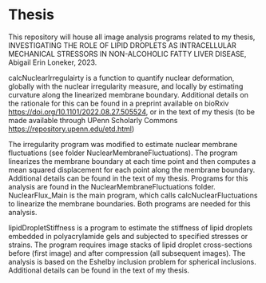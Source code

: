 # Thesis
This repository will house all image analysis programs related to my thesis, INVESTIGATING THE ROLE OF LIPID DROPLETS AS INTRACELLULAR MECHANICAL STRESSORS IN NON-ALCOHOLIC FATTY LIVER DISEASE, Abigail Erin Loneker, 2023. 


calcNuclearIrregulairty is a function to quantify nuclear deformation, globally with the nuclear irregularity measure, and locally by estimating curvature along the linearized membrane boundary. Additional details on the rationale for this can be found in a preprint available on bioRxiv https://doi.org/10.1101/2022.08.27.505524, or in the text of my thesis (to be made available through UPenn Scholarly Commons https://repository.upenn.edu/etd.html)

The irregularity program was modified to estimate nuclear membrane fluctuations (see folder NuclearMembraneFluctuations). The program linearizes the membrane boundary at each time point and then computes a mean squared displacement for each point along the membrane boundary. Additional details can be found in the text of my thesis. 
Programs for this analysis are found in the NuclearMembraneFluctuations folder. NuclearFlux_Main is the main program, which calls calcNuclearFluctuations to linearize the membrane boundaries. Both programs are needed for this analysis.

lipidDropletStiffness is a program to estimate the stiffness of lipid droplets embedded in polyacrylamide gels and subjected to specified stresses or strains. The program requires image stacks of lipid droplet cross-sections before (first image) and after compression (all subsequent images). The analysis is based on the Eshelby inclusion problem for spherical inclusions. Additional details can be found in the text of my thesis.
